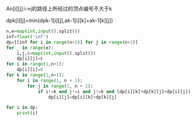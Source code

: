 An[i][j]:i->j的路径上所经过的顶点编号不大于k

dpk[i][j]=min(dpk-1[i][j],ak-1[i][k]+ak-1[k][j])

```python
n,e=map(int,input().split())
inf=float('inf')
dp=[[inf for i in range(n+2)] for j in range(n+2)]
for _ in range(e):
    i,j,c=map(int,input().split())
    dp[i][j]=c
for i in range(1,n+1):
    dp[i][i]=0
for k in range(1,n+1):
    for i in range(1, n + 1):
        for j in range(1, n + 1):
            if i!=k and j!=i and j!=k and (dp[i][k]+dp[k][j]<dp[i][j]):
                dp[i][j]=dp[i][k]+dp[k][j]

for i in dp:
    print(i)
```